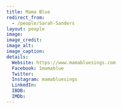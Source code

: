 ```yaml
---
title: Mama Blue
redirect_from:
  - /people/Sarah-Sanders
layout: people
image: 
image_credit: 
image_alt: 
image_caption: 
details:
  Website: https://www.mamabluesings.com
  Facebook: 1mamablue
  Twitter: 
  Instagram: mamabluesings
  LinkedIn: 
  IBDB: 
  IMDb: 
---
```

